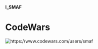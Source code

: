 
#### I_SMAF
<p align="center" >
  <h1>CodeWars</h1>
  <img src="https://www.codewars.com/users/smaf/badges/large" heigth="500" alt="https://www.codewars.com/users/smaf" title="CodeWars">
</p>
